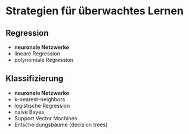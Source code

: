 # Strategien für überwachtes Lernen

## Regression

- **neuronale Netzwerke**
- lineare Regression
- polynomiale Regression

## Klassifizierung

- **neuronale Netzwerke**
- k-nearest-neighbors
- logistische Regression
- naive Bayes
- Support Vector Machines
- Entscheidungsbäume (decision trees)
